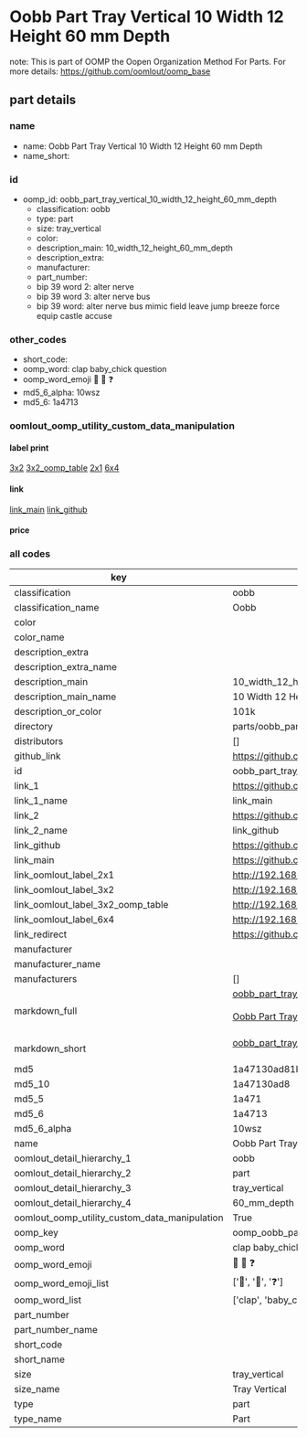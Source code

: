 # Oobb Part Tray Vertical 10 Width 12 Height 60 mm Depth  

note: This is part of OOMP the Oopen Organization Method For Parts. For more details: https://github.com/oomlout/oomp_base

##  part details
  







### name
* name: Oobb Part Tray Vertical 10 Width 12 Height 60 mm Depth
* name_short: 
### id
* oomp_id: oobb_part_tray_vertical_10_width_12_height_60_mm_depth
  * classification: oobb
  * type: part
  * size: tray_vertical
  * color: 
  * description_main: 10_width_12_height_60_mm_depth
  * description_extra: 
  * manufacturer: 
  * part_number: 
  * bip 39 word 2: alter nerve
  * bip 39 word 3: alter nerve bus
  * bip 39 word: alter nerve bus mimic field leave jump breeze force equip castle accuse

### other_codes
* short_code: 
* oomp_word: clap baby_chick question
* oomp_word_emoji :clap: :baby_chick: :question:
* md5_6_alpha: 10wsz
* md5_6: 1a4713






### oomlout_oomp_utility_custom_data_manipulation
#### label print
[3x2](http://192.168.1.245:1112/?label=oomp%2010wsz)
[3x2_oomp_table](http://192.168.1.108:1112/?label=oomp%2010wsz)
[2x1](http://192.168.1.242:1112/?label=oomp%2010wsz)
[6x4](http://192.168.1.55:1112/?label=oomp%2010wsz)    

#### link

[link_main](https://github.com/oomlout/oomlout_oomp_version_1_messy/tree/main/parts/oobb_part_tray_vertical_10_width_12_height_60_mm_depth) [link_github](https://github.com/oomlout/oomlout_oomp_version_1_messy/tree/main/parts/oobb_part_tray_vertical_10_width_12_height_60_mm_depth)                             

#### price







### all codes 
| key | value |  
| --- | --- |  
| classification | oobb |  
| classification_name | Oobb |  
| color |  |  
| color_name |  |  
| description_extra |  |  
| description_extra_name |  |  
| description_main | 10_width_12_height_60_mm_depth |  
| description_main_name | 10 Width 12 Height 60 mm Depth |  
| description_or_color | 101k |  
| directory | parts/oobb_part_tray_vertical_10_width_12_height_60_mm_depth |  
| distributors | [] |  
| github_link | https://github.com/oomlout/oomlout_oomp_part_src/tree/main/parts/oobb_part_tray_vertical_10_width_12_height_60_mm_depth |  
| id | oobb_part_tray_vertical_10_width_12_height_60_mm_depth |  
| link_1 | https://github.com/oomlout/oomlout_oomp_version_1_messy/tree/main/parts/oobb_part_tray_vertical_10_width_12_height_60_mm_depth |  
| link_1_name | link_main |  
| link_2 | https://github.com/oomlout/oomlout_oomp_version_1_messy/tree/main/parts/oobb_part_tray_vertical_10_width_12_height_60_mm_depth |  
| link_2_name | link_github |  
| link_github | https://github.com/oomlout/oomlout_oomp_version_1_messy/tree/main/parts/oobb_part_tray_vertical_10_width_12_height_60_mm_depth |  
| link_main | https://github.com/oomlout/oomlout_oomp_version_1_messy/tree/main/parts/oobb_part_tray_vertical_10_width_12_height_60_mm_depth |  
| link_oomlout_label_2x1 | http://192.168.1.242:1112/?label=oomp%2010wsz |  
| link_oomlout_label_3x2 | http://192.168.1.245:1112/?label=oomp%2010wsz |  
| link_oomlout_label_3x2_oomp_table | http://192.168.1.108:1112/?label=oomp%2010wsz |  
| link_oomlout_label_6x4 | http://192.168.1.55:1112/?label=oomp%2010wsz |  
| link_redirect | https://github.com/oomlout/oomlout_oomp_version_1_messy/tree/main/parts/oobb_part_tray_vertical_10_width_12_height_60_mm_depth |  
| manufacturer |  |  
| manufacturer_name |  |  
| manufacturers | [] |  
| markdown_full | [oobb_part_tray_vertical_10_width_12_height_60_mm_depth](none)<br>[](none)<br>[Oobb Part Tray Vertical 10 Width 12 Height 60 Mm Depth](none)<br><br> |  
| markdown_short | [oobb_part_tray_vertical_10_width_12_height_60_mm_depth](none)<br><br> |  
| md5 | 1a47130ad81b8f1dfbaaf8cc3de5183b |  
| md5_10 | 1a47130ad8 |  
| md5_5 | 1a471 |  
| md5_6 | 1a4713 |  
| md5_6_alpha | 10wsz |  
| name | Oobb Part Tray Vertical 10 Width 12 Height 60 mm Depth |  
| oomlout_detail_hierarchy_1 | oobb |  
| oomlout_detail_hierarchy_2 | part |  
| oomlout_detail_hierarchy_3 | tray_vertical |  
| oomlout_detail_hierarchy_4 | 60_mm_depth |  
| oomlout_oomp_utility_custom_data_manipulation | True |  
| oomp_key | oomp_oobb_part_tray_vertical_10_width_12_height_60_mm_depth |  
| oomp_word | clap baby_chick question |  
| oomp_word_emoji | :clap: :baby_chick: :question: |  
| oomp_word_emoji_list | [':clap:', ':baby_chick:', ':question:'] |  
| oomp_word_list | ['clap', 'baby_chick', 'question'] |  
| part_number |  |  
| part_number_name |  |  
| short_code |  |  
| short_name |  |  
| size | tray_vertical |  
| size_name | Tray Vertical |  
| type | part |  
| type_name | Part |  
